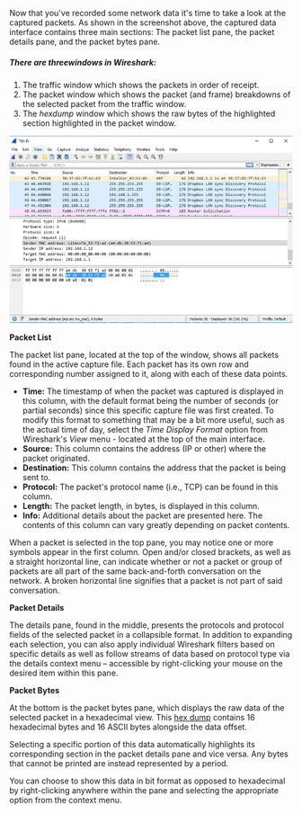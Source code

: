 Now that you've recorded some network data it's time to take a look at the captured packets. As shown in the screenshot above, the captured data interface contains three main sections: The packet list pane, the packet details pane, and the packet bytes pane.

##### **There are threewindows in Wireshark:**

1. The traffic window which shows the packets in order of receipt.
2. The packet window which shows the packet \(and frame\) breakdowns of the selected packet from the traffic window.
3. The _hexdump_ window which shows the raw bytes of the highlighted section highlighted in the packet window.

![](/assets/wireshark-captured-data-panes-59512e265f9b58f0fc7b1f17.png)

**Packet List**

The packet list pane, located at the top of the window, shows all packets found in the active capture file. Each packet has its own row and corresponding number assigned to it, along with each of these data points.

* **Time:**
   The timestamp of when the packet was captured is displayed in this column, with the default format being the number of seconds \(or partial seconds\) since this specific capture file was first created. To modify this format to something that may be a bit more useful, such as the actual time of day, select the _Time Display Format_ option from Wireshark's _View_ menu - located at the top of the main interface.
* **Source:**
   This column contains the address \(IP or other\) where the packet originated.
* **Destination:**
   This column contains the address that the packet is being sent to.
* **Protocol:**
   The packet's protocol name \(i.e., TCP\) can be found in this column.
* **Length:**
   The packet length, in bytes, is displayed in this column.
* **Info:**
   Additional details about the packet are presented here. The contents of this column can vary greatly depending on packet contents.

When a packet is selected in the top pane, you may notice one or more symbols appear in the first column. Open and/or closed brackets, as well as a straight horizontal line, can indicate whether or not a packet or group of packets are all part of the same back-and-forth conversation on the network. A broken horizontal line signifies that a packet is not part of said conversation.

**Packet Details**

The details pane, found in the middle, presents the protocols and protocol fields of the selected packet in a collapsible format. In addition to expanding each selection, you can also apply individual Wireshark filters based on specific details as well as follow streams of data based on protocol type via the details context menu – accessible by right-clicking your mouse on the desired item within this pane.

**Packet Bytes**

At the bottom is the packet bytes pane, which displays the raw data of the selected packet in a hexadecimal view. This [hex dump](https://www.lifewire.com/xxd-linux-command-unix-command-4097149) contains 16 hexadecimal bytes and 16 ASCII bytes alongside the data offset.

Selecting a specific portion of this data automatically highlights its corresponding section in the packet details pane and vice versa. Any bytes that cannot be printed are instead represented by a period.

You can choose to show this data in bit format as opposed to hexadecimal by right-clicking anywhere within the pane and selecting the appropriate option from the context menu.

